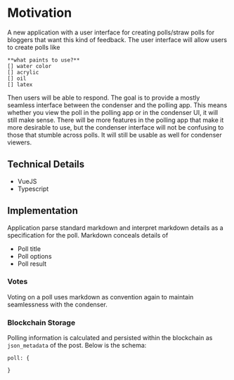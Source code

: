 # Motivation

A new application with a user interface for creating polls/straw polls for bloggers that want this kind of feedback. The user interface will allow users to create polls like
```
**what paints to use?**
[] water color
[] acrylic
[] oil
[] latex
```

Then users will be able to respond. The goal is to provide a mostly seamless interface between the condenser and the polling app. This means whether you view the poll in the polling app or in the condenser UI, it will still make sense. There will be more features in the polling app that make it more desirable to use, but the condenser interface will not be confusing to those that stumble across polls. It will still be usable as well for condenser viewers.

## Technical Details

* VueJS
* Typescript

## Implementation

Application parse standard markdown and interpret markdown details as a specification for the poll. Markdown conceals details of 
* Poll title
* Poll options
* Poll result

### Votes

Voting on a poll uses markdown as convention again to maintain seamlessness with the condenser.

### Blockchain Storage

Polling information is calculated and persisted within the blockchain as `json_metadata` of the post. Below is the schema:
```
poll: {

}
```


